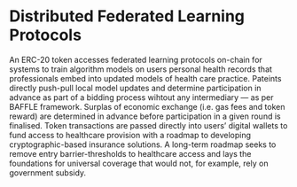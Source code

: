 # Distributed Federated Learning Protocols
An ERC-20 token accesses federated learning protocols on-chain for systems to train algorithm models on users personal health records that professionals embed into updated models of health care practice. Pateints directly push-pull local model updates and determine participation in advance as part of a bidding process wihtout any intermediary — as per BAFFLE framework. Surplas of economic exchange (i.e. gas fees and token reward) are determined in advance before participation in a given round is finalised. Token transactions are passed directly into users’ digital wallets to fund access to healthcare provision with a roadmap to developing cryptographic-based insurance solutions. A long-term roadmap seeks to remove entry barrier-thresholds to healthcare access and lays the foundations for universal coverage that would not, for example, rely on government subsidy.
